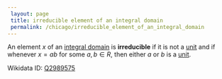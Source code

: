 ```yaml
---
 layout: page
 title: irreducible element of an integral domain
 permalink: /chicago/irreducible_element_of_an_integral_domain
---
```


An element $x$ of an [integral domain](https://mathgloss.github.io/MathGloss/chicago/integral_domain) is **irreducible** if it is not a [unit](https://mathgloss.github.io/MathGloss/chicago/unit_of_a_ring) and if whenever $x=ab$ for some $a,b\in R$, then either $a$ or $b$ is a [unit](https://mathgloss.github.io/MathGloss/chicago/unit_of_a_ring).

Wikidata ID: [Q2989575](https://www.wikidata.org/wiki/Q2989575)